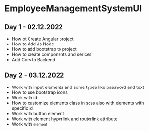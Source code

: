 # EmployeeManagementSystemUI

## Day 1 - 02.12.2022
* How ot Create Angular project
* How to Add Js Node
* How to add bootstrap to project
* How to create components and serices 
* Add Cors to Backend

## Day 2 - 03.12.2022
* Work with input elements and some types like password and text
* How to use bootstrap icons
* Work with id 
* How to customize elements class in scss also with elements with specific id
* Work with button element
* Work with <a> element hyperlink and routerlink attribute
* Work with <small>element
